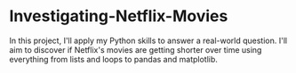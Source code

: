 # Investigating-Netflix-Movies
In this project, I'll apply my Python skills to answer a real-world question. I'll aim to discover if Netflix's movies are getting shorter over time using everything from lists and loops to pandas and matplotlib.
